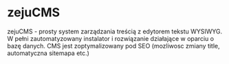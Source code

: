 # zejuCMS
zejuCMS - prosty system zarządzania treścią z edytorem tekstu WYSIWYG. W pełni zautomatyzowany instalator i rozwiązanie działające w oparciu o bazę danych. CMS jest zoptymalizowany pod SEO (mozliwosc zmiany title, automatyczna sitemapa etc.)
